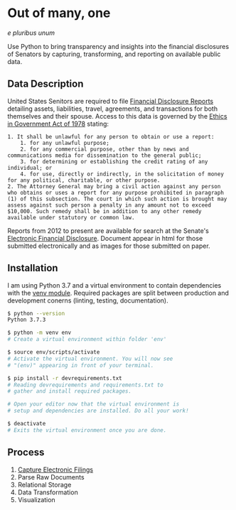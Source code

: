 # Out of many, one
_e pluribus unum_


Use Python to bring transparency and insights into the financial disclosures of Senators by capturing, transforming, and reporting on available public data.


## Data Description
United States Senitors are required to file [Financial Disclosure Reports](https://www.ethics.senate.gov/public/index.cfm/financialdisclosure) detailing assets, liabilities, travel, agreements, and transactions for both themselves and their spouse. Access to this data is governed by the [Ethics in Government Act of 1978](https://legcounsel.house.gov/Comps/Ethics%20In%20Government%20Act%20Of%201978.pdf) stating:
```
1. It shall be unlawful for any person to obtain or use a report:
    1. for any unlawful purpose;
    2. for any commercial purpose, other than by news and communications media for dissemination to the general public;
    3. for determining or establishing the credit rating of any individual; or
    4. for use, directly or indirectly, in the solicitation of money for any political, charitable, or other purpose.
2. The Attorney General may bring a civil action against any person who obtains or uses a report for any purpose prohibited in paragraph (1) of this subsection. The court in which such action is brought may assess against such person a penalty in any amount not to exceed $10,000. Such remedy shall be in addition to any other remedy available under statutory or common law.
```

Reports from 2012 to present are available for search at the Senate's [Electronic Financial Disclosure](https://efdsearch.senate.gov/search/home/). Document appear in html for those submitted electronically and as images for those submitted on paper.

## Installation
I am using Python 3.7 and a virtual environment to contain dependencies with the [venv module](https://docs.python.org/3.7/library/venv.html). Required packages are split between production and development conerns (linting, testing, documentation).
```bash
$ python --version
Python 3.7.3

$ python -m venv env
# Create a virtual environment within folder 'env'

$ source env/scripts/activate
# Activate the virtual environment. You will now see
# "(env)" appearing in front of your terminal.

$ pip install -r devrequirements.txt
# Reading devrequirements and requirements.txt to
# gather and install required packages.

# Open your editor now that the virtual environment is
# setup and dependencies are installed. Do all your work!

$ deactivate
# Exits the virtual environment once you are done.
```

## Process
  1. [Capture Electronic Filings](./Process_01_Capture.md)
  2. Parse Raw Documents
  3. Relational Storage
  4. Data Transformation
  5. Visualization
